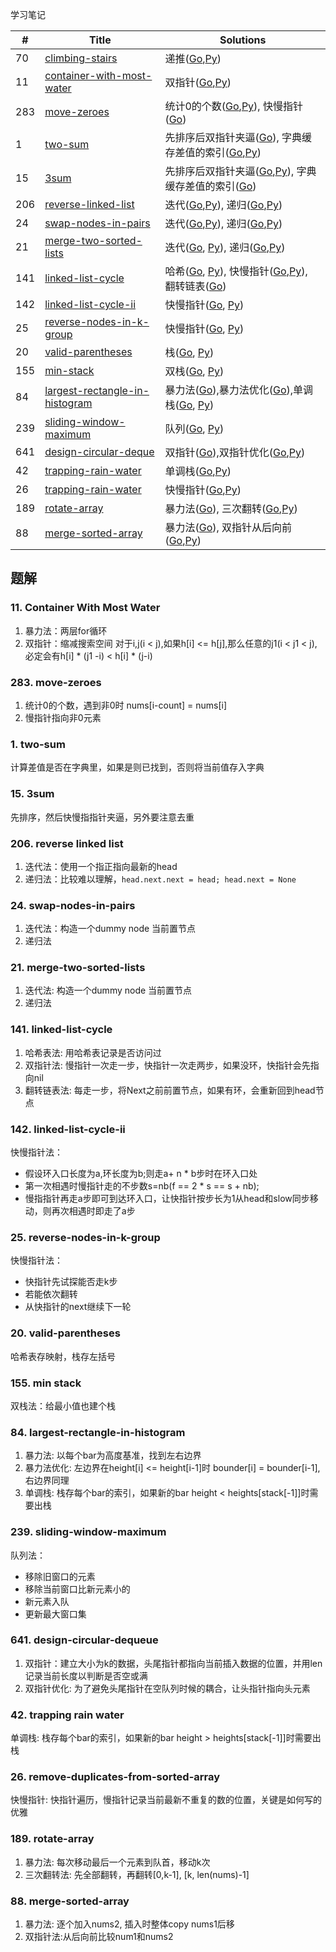 学习笔记


|#|Title|Solutions|
|---|---|------|
|70|[climbing-stairs](https://leetcode-cn.com/problems/climbing-stairs) | 递推([Go](70/climbing_stairs.go),[Py](70/climbing_stairs.py))|
|11|[container-with-most-water](https://leetcode-cn.com/problems/container-with-most-water) | 双指针([Go](11/container_with_most_water.go),[Py](11/container_with_most_water.py))|
|283|[move-zeroes](https://leetcode-cn.com/problems/move-zeroes)| 统计0的个数([Go](283/move_zeros.go),[Py](283/move_zeros.py)), 快慢指针([Go](283/move_zeros.go))|
|1|[two-sum](https://leetcode-cn.com/problems/two-sum)| 先排序后双指针夹逼([Go](1/two_sum.go)), 字典缓存差值的索引([Go](1/two_sum_2.go),[Py](1/two_sum.py))|
|15|[3sum](https://leetcode-cn.com/problems/3sum)| 先排序后双指针夹逼([Go](15/3sum_2.go),[Py](15/3sum.py)), 字典缓存差值的索引([Go](15/3sum.go))|
|206|[reverse-linked-list](https://leetcode-cn.com/problems/reverse-linked-list)| 迭代([Go](206/reverse_linked_list.go),[Py](206/reverse_linked_list.py)), 递归([Go](206/reverse_linked_list2.go),[Py](206/reverse_linked_list2.py))|
|24|[swap-nodes-in-pairs](https://leetcode-cn.com/problems/swap-nodes-in-pairs)| 迭代([Go](24/swap_nodes_in_pairs2.go),[Py](24/swap_nodes_in_pairs2.py)), 递归([Go](24/swap_nodes_in_pairs.go),[Py](24/swap_nodes_in_pairs.py))|
|21|[merge-two-sorted-lists](https://leetcode-cn.com/problems/merge-two-sorted-lists) | 迭代([Go](21/merge_two_sorted_lists.go), [Py](21/merge_two_sorted_lists.py)), 递归([Go](21/merge_two_sorted_lists2.go),[Py](21/merge_two_sorted_lists2.py))|
|141|[linked-list-cycle](https://leetcode-cn.com/problems/linked-list-cycle) | 哈希([Go](141/linked_list_cycle.go), [Py](141/linked_list_cycle.py)), 快慢指针([Go](141/linked_list_cycle2.go),[Py](141/linked_list_cycle2.py)), 翻转链表([Go](141/linked_list_cycle3.go))|
|142|[linked-list-cycle-ii](https://leetcode-cn.com/problems/linked-list-cycle-ii) | 快慢指针([Go](142/linked_list_cycle_ii.go), [Py](142/linked_list_cycle_ii.py))|
|25|[reverse-nodes-in-k-group](https://leetcode-cn.com/problems/reverse-nodes-in-k-group) | 快慢指针([Go](25/reverse_nodes_in_k_group.go), [Py](25/reverse_nodes_in_k_group.py))|
|20|[valid-parentheses](https://leetcode-cn.com/problems/valid-parentheses) | 栈([Go](20/valid_parentheses.go), [Py](20/valid_parentheses.py))|
|155|[min-stack](https://leetcode-cn.com/problems/min-stack) | 双栈([Go](155/min_stack.go), [Py](155/min_stack.py))|
|84|[largest-rectangle-in-histogram](https://leetcode-cn.com/problems/largest-rectangle-in-histogram) | 暴力法([Go](84/largest_rectangle_in_histogram.go)),暴力法优化([Go](84/largest_rectangle_in_histogram2.go)),单调栈([Go](84/largest_rectangle_in_histogram3.go), [Py](84/largest_rectangle_in_histogram3.py))|
|239|[sliding-window-maximum](https://leetcode-cn.com/problems/sliding-window-maximum) | 队列([Go](239/sliding_window_maximum.go), [Py](239/sliding_window_maximum.py))|
|641|[design-circular-deque](https://leetcode-cn.com/problems/design-circular-deque) | 双指针([Go](641/design_circular_deque.go)),双指针优化([Go](641/design_circular_deque2.go),[Py](641/design_circular_deque2.py))|
|42|[trapping-rain-water](https://leetcode-cn.com/problems/trapping-rain-water) | 单调栈([Go](42/trapping_rain_water.go),[Py](42/trapping_rain_water.py))|
|26|[trapping-rain-water](https://leetcode-cn.com/problems/remove-duplicates-from-sorted-array) | 快慢指针([Go](26/remove_duplicates_from_sorted_array.go),[Py](26/remove_duplicates_from_sorted_array.py))|
|189|[rotate-array](https://leetcode-cn.com/problems/rotate-array) | 暴力法([Go](189/rotate_array.go)), 三次翻转([Go](189/rotate_array2.go),[Py](189/rotate_array2.py))|
|88|[merge-sorted-array](https://leetcode-cn.com/problems/merge-sorted-array) | 暴力法([Go](88/merge_sorted_array.go)), 双指针从后向前([Go](88/merge_sorted_array2.go),[Py](88/merge_sorted_array2.py))|



## 题解

### 11. Container With Most Water

1. 暴力法：两层for循环
2. 双指针：缩减搜索空间
   对于i,j(i < j),如果h[i] <= h[j],那么任意的j1(i < j1 < j),必定会有h[i] * (j1 -i) < h[i] * (j-i)
   
   
### 283. move-zeroes

1. 统计0的个数，遇到非0时 nums[i-count] = nums[i] 
2. 慢指针指向非0元素

### 1. two-sum

计算差值是否在字典里，如果是则已找到，否则将当前值存入字典

### 15. 3sum

先排序，然后快慢指指针夹逼，另外要注意去重


### 206. reverse linked list

1. 迭代法：使用一个指正指向最新的head
2. 递归法：比较难以理解，`head.next.next = head; head.next = None`

### 24. swap-nodes-in-pairs

1. 迭代法：构造一个dummy node 当前置节点
2. 递归法

### 21. merge-two-sorted-lists

1. 迭代法: 构造一个dummy node 当前置节点
2. 递归法


### 141. linked-list-cycle 

1. 哈希表法: 用哈希表记录是否访问过
2. 双指针法: 慢指针一次走一步，快指针一次走两步，如果没环，快指针会先指向nil
3. 翻转链表法: 每走一步，将Next之前前置节点，如果有环，会重新回到head节点

### 142. linked-list-cycle-ii 

快慢指针法： 
  - 假设环入口长度为a,环长度为b;则走a+ n * b步时在环入口处
  - 第一次相遇时慢指针走的不步数s=nb(f == 2 * s == s + nb);
  - 慢指指针再走a步即可到达环入口，让快指针按步长为1从head和slow同步移动，则再次相遇时即走了a步
  
  
### 25. reverse-nodes-in-k-group

快慢指针法：
  - 快指针先试探能否走k步
  - 若能依次翻转
  - 从快指针的next继续下一轮


### 20. valid-parentheses

哈希表存映射，栈存左括号

### 155. min stack

双栈法：给最小值也建个栈

### 84. largest-rectangle-in-histogram

1. 暴力法: 以每个bar为高度基准，找到左右边界
2. 暴力法优化: 左边界在height[i] <= height[i-1]时 bounder[i] = bounder[i-1],右边界同理
3. 单调栈: 栈存每个bar的索引，如果新的bar height < heights[stack[-1]]时需要出栈


### 239. sliding-window-maximum
队列法：
  - 移除旧窗口的元素
  - 移除当前窗口比新元素小的
  - 新元素入队
  - 更新最大窗口集
  
### 641. design-circular-dequeue

1. 双指针：建立大小为k的数据，头尾指针都指向当前插入数据的位置，并用len记录当前长度以判断是否空或满
2. 双指针优化: 为了避免头尾指针在空队列时候的耦合，让头指针指向头元素

### 42. trapping rain water

单调栈: 栈存每个bar的索引，如果新的bar height > heights[stack[-1]]时需要出栈


### 26. remove-duplicates-from-sorted-array

快慢指针: 快指针遍历，慢指针记录当前最新不重复的数的位置，关键是如何写的优雅


### 189. rotate-array

1. 暴力法: 每次移动最后一个元素到队首，移动k次
2. 三次翻转法: 先全部翻转，再翻转[0,k-1], [k, len(nums)-1] 

### 88. merge-sorted-array

1. 暴力法: 逐个加入nums2, 插入时整体copy nums1后移
2. 双指针法:从后向前比较num1和nums2